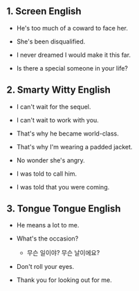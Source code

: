 ## 1. Screen English

- He's too much of a coward to face her.

- She's been disqualified.

- I never dreamed I would make it this far.

- Is there a special someone in your life?

## 2. Smarty Witty English

- I can't wait for the sequel.

- I can't wait to work with you.

- That's why he became world-class. 

- That's why I'm wearing a padded jacket.

- No wonder she's angry.
 
- I was told to call him.

- I was told that you were coming.

## 3. Tongue Tongue English

- He means a lot to me.

- What's the occasion?

    - 무슨 일이야? 무슨 날이에요?

- Don't roll your eyes.

- Thank you for looking out for me.